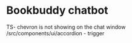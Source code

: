 # Bookbuddy chatbot

TS- chevron is not showing on the chat window /src/components/ui/accordion - trigger